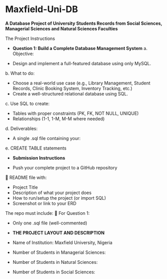 # Maxfield-Uni-DB
**A Database Project of University Students Records from Social Sciences, Managerial Sciences and Natural Sciences Faculties**

The Project Instructions 
* **Question 1: Build a Complete Database Management System**
a. Objective:
- Design and implement a full-featured database using only MySQL.

b. What to do:

- Choose a real-world use case (e.g., Library Management, Student Records, Clinic Booking System, Inventory Tracking, etc.)
- Create a well-structured relational database using SQL.

c. Use SQL to create:
- Tables with proper constraints (PK, FK, NOT NULL, UNIQUE)
- Relationships (1-1, 1-M, M-M where needed)

d. Deliverables:
- A single .sql file containing your:

e. CREATE TABLE statements

* **Submission Instructions**
- Push your complete project to a GitHub repository

📌 README file with:
- Project Title
- Description of what your project does
- How to run/setup the project (or import SQL)
- Screenshot or link to your ERD

The repo must include:
🧠 For Question 1:
- Only one .sql file (well-commented)

* **THE PROJECT LAYOUT AND DESCRIPTION**
- Name of Institution: Maxfield University, Nigeria

- Number of Students in Managerial Sciences:

- Number of Students in Natural Sciences:

- Number of Students in Social Sciences:
